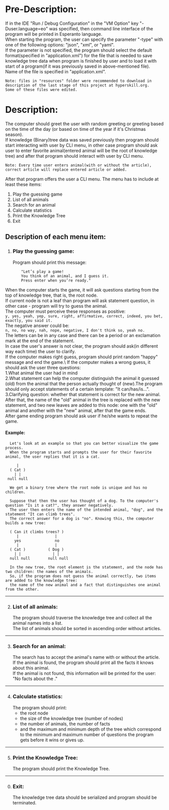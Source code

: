 #                                                     Pre-Description:
If in the IDE "Run / Debug Configuration" in the "VM Option" key "-Duser.language=eo" was specified,
then command line interface of the program will be printed in Esperanto language.\
When starting the program, the user can specify the parameter "-type" with one of the following options: "json", "xml", or "yaml".\
If the parameter is not specified, the program should select the default format(specified in "application.xml") for the file
that is needed to save knowledge tree data when program is finished by user and to load it with start of a program(if it was previously saved in above-mentioned file).\
Name of the file is specified in "application.xml".
```
Note: files in "resources" folder were recommended to download in description of the last stage of this project at hyperskill.org.
Some of these files were edited.
```
#                                                        Description:
   The computer should greet the user with random greeting or greeting based on the time of the day
(or based on time of the year if it's Christmas season).\
If knowledge (Binary)tree data was saved previously then program should start interacting with user by CLI menu,
in other case program should ask user to enter favorite animal(entered animal will be the root of knowledge tree) and
after that program should interact with user by CLI menu.
```
Note: Every time user enters animal(with or without the article), correct article will replace entered article or added.
```
After that program offers the user a CLI menu. The menu has to include at least these items:
1. Play the guessing game
2. List of all animals
3. Search for an animal
4. Calculate statistics
5. Print the Knowledge Tree
0. Exit


## Description of each menu item:
1) ### Play the guessing game:
     Program should print this message:
```
       "Let’s play a game!
       You think of an animal, and I guess it.
       Press enter when you’re ready."
```
When the computer starts the game, it will ask questions starting from the top of knowledge tree, that is, the root node.\
If current node is not a leaf than program will ask statement question, in other case - program will try to guess the animal.\
The computer must perceive these responses as positive:\
`y, yes, yeah, yep, sure, right, affirmative, correct, indeed, you bet, exactly, you said it.`\
The negative answer could be:\
`n, no, no way, nah, nope, negative, I don't think so, yeah no.`\
The letters can be in any case and there can be a period or an exclamation mark at the end of the statement.\
In case the user's answer is not clear, the program should ask(in different way each time) the user to clarify.\
If the computer makes right guess, program should print random "happy" message and end the game.\ 
If the computer makes a wrong guess, it should ask the user three questions:\
1.What animal the user had in mind\
2.What statement can help the computer distinguish the animal it guessed (old) from the animal that the person actually thought of (new).The program should only accept statements of a certain template: "It can/has/is...".\
3.Clarifying question: whether that statement is correct for the new animal.\
After that, the name of the "old" animal in the tree is replaced with the new statement,
and two new leaves are added to this node: one with the "old" animal and another with the "new" animal, after that the game ends.\
After game ending program should ask user if he/she wants to repeat the game.

#### Example:
```
  Let's look at an example so that you can better visualize the game process.
  When the program starts and prompts the user for their favorite animal, the user replies that it is a cat.

     |
  ( Cat )
    | |
 null null

  We get a binary tree where the root node is unique and has no children.

  Suppose that then the user has thought of a dog. To the computer's question "Is it a cat?", they answer negatively.
  The user then enters the name of the intended animal, "dog", and the statement "It can climb trees".
  The correct answer for a dog is "no". Knowing this, the computer builds a new tree:

  ( Can it climbs trees? )
     |                |
    yes               no
     |                |
  ( Cat )          ( Dog )
    | |              | |
  null null        null null

  In the new tree, the root element is the statement, and the node has two children: the names of the animals.
  So, if the program does not guess the animal correctly, two items are added to the knowledge tree:
  the name of the new animal and a fact that distinguishes one animal from the other.
```
------------------------------------------------------------------------------------------------------------------------
2) ### List of all animals:
   The program should traverse the knowledge tree and collect all the animal names into a list.\
   The list of animals should be sorted in ascending order without articles.

------------------------------------------------------------------------------------------------------------------------
3) ### Search for an animal:
   The search has to accept the animal's name with or without the article.\
   If the animal is found, the program should print all the facts it knows about this animal.\
   If the animal is not found, this information will be printed for the user:\
   "No facts about the <animal>."

------------------------------------------------------------------------------------------------------------------------
4) ### Calculate statistics:
   The program should print:
    - the root node
    - the size of the knowledge tree (number of nodes)
    - the number of animals, the number of facts
    - and the maximum and minimum depth of the tree which correspond to the minimum and maximum number of questions the program gets before it wins or gives up.

------------------------------------------------------------------------------------------------------------------------
5) ### Print the Knowledge Tree:
   The program should print the Knowledge Tree.

------------------------------------------------------------------------------------------------------------------------
0) ### Exit:
   The knowledge tree data should be serialized and program should be terminated.